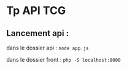 # Tp API TCG

## Lancement api :

dans le dossier api :
`node app.js`

dans le dossier front :
`php -S localhost:8000`
